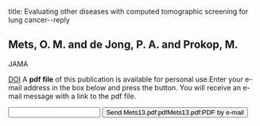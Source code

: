 title: Evaluating other diseases with computed tomographic screening for lung cancer--reply

## Mets, O. M. and de Jong, P. A. and Prokop, M.
JAMA

<a href="https://doi.org/10.1001/jama.2012.157211">DOI</a>
A <b>pdf file</b> of this publication is available for personal use.Enter your e-mail address in the box below and press the button. You will receive an e-mail message with a link to the pdf file.
<form action="sender.php">  <input type="text" name="email">  <input type="submit" value="Send Mets13.pdf:pdfMets13.pdf:PDF by e-mail"></form>